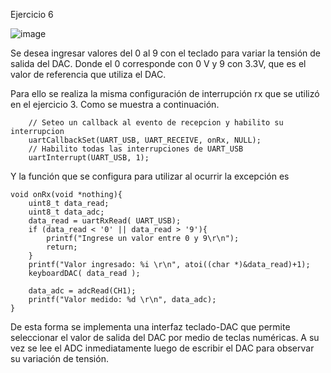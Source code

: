 Ejercicio 6

![image](https://user-images.githubusercontent.com/39803285/146306318-ddd9909b-4bd6-479b-9e8a-4087081d6647.png)

Se desea ingresar valores del 0 al 9 con el teclado para variar la tensión de salida del DAC. Donde el 0 corresponde con 0 V y 9 con 3.3V, que es el valor de referencia que utiliza el DAC. 

Para ello se realiza la misma configuración de interrupción rx que se utilizó en el ejercicio 3. Como se muestra a continuación.

```{c}
    // Seteo un callback al evento de recepcion y habilito su interrupcion
    uartCallbackSet(UART_USB, UART_RECEIVE, onRx, NULL);
    // Habilito todas las interrupciones de UART_USB
    uartInterrupt(UART_USB, 1);
```

Y la función que se configura para utilizar al ocurrir la excepción es
```{c}
void onRx(void *nothing){
	uint8_t data_read;
	uint8_t data_adc;
    data_read = uartRxRead( UART_USB);
    if (data_read < '0' || data_read > '9'){
    	printf("Ingrese un valor entre 0 y 9\r\n");
    	return;
    }
    printf("Valor ingresado: %i \r\n", atoi((char *)&data_read)+1);
    keyboardDAC( data_read );

    data_adc = adcRead(CH1);
    printf("Valor medido: %d \r\n", data_adc);
}
```
De esta forma se implementa una interfaz teclado-DAC que permite seleccionar el valor de salida del DAC por medio de teclas numéricas.
A su vez se lee el ADC inmediatamente luego de escribir el DAC para observar su variación de tensión. 
